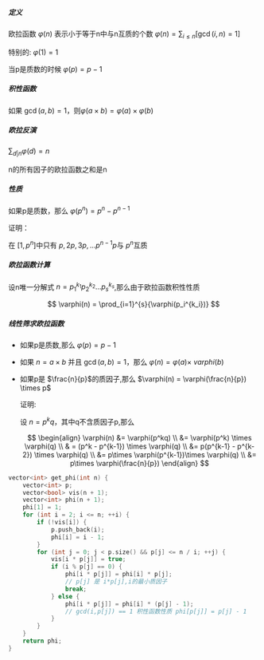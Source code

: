 ##### 定义

欧拉函数 $\varphi(n)$ 表示小于等于n中与n互质的个数 $\varphi(n) = \sum_{i \le n}{[\gcd(i,n) = 1]}$

特别的: $\varphi(1) = 1$

当p是质数的时候 $\varphi(p) = p - 1$

##### 积性函数

如果 $\gcd(a,b) =1$，则$\varphi(a \times b) = \varphi(a) \times \varphi(b)$

##### 欧拉反演

$\sum_{d|n}{\varphi(d)} = n$

n的所有因子的欧拉函数之和是n

##### 性质

如果p是质数，那么 $\varphi(p^{n}) = p^{n} - p^{n-1}$

证明：

在 $[1,p^n]$中只有 $p,2p,3p,...p^{n-1}p$与 $p^n$互质

##### 欧拉函数计算

设n唯一分解式 $n = p_1^{k_1}p_2^{k_2}...p_s^{k_s}$,那么由于欧拉函数积性性质

$$
\varphi(n) = \prod_{i=1}^{s}{\varphi(p_i^{k_i})}
$$

##### 线性筛求欧拉函数

- 如果p是质数,那么 $\varphi(p) = p-1$

- 如果 $n = a \times b$ 并且 $\gcd(a,b) = 1$，那么 $\varphi(n) = \varphi(a) \times \ varphi(b)$

- 如果p是 $\frac{n}{p}$的质因子,那么 $\varphi(n) = \varphi(\frac{n}{p}) \times p$

  证明:

  设 $n = p^kq$，其中q不含质因子p,那么
  
  $$
  \begin{align}
  	\varphi(n) &= \varphi(p^kq) \\
  	     	   &= \varphi(p^k) \times \varphi(q) \\ 
  	     	   & = (p^k - p^{k-1}) \times \varphi(q) \\
  	     	   &= p(p^{k-1} - p^{k-2}) \times \varphi(q) \\
  	     	   &= p\times \varphi(p^{k-1})\times \varphi(q) \\
  	     	   &= p\times \varphi(\frac{n}{p})
  \end{align}
  $$
  

```cpp
vector<int> get_phi(int n) {
    vector<int> p;
    vector<bool> vis(n + 1);
    vector<int> phi(n + 1);
    phi[1] = 1;
    for (int i = 2; i <= n; ++i) {
        if (!vis[i]) {
            p.push_back(i);
            phi[i] = i - 1;
        }
        for (int j = 0; j < p.size() && p[j] <= n / i; ++j) {
            vis[i * p[j]] = true;
            if (i % p[j] == 0) {
                phi[i * p[j]] = phi[i] * p[j];
                // p[j] 是 i*p[j],i的最小质因子
                break;
            } else {
                phi[i * p[j]] = phi[i] * (p[j] - 1);
                // gcd(i,p[j]) == 1 积性函数性质 phi[p[j]] = p[j] - 1
            }
        }
    }
    return phi;
}
```

